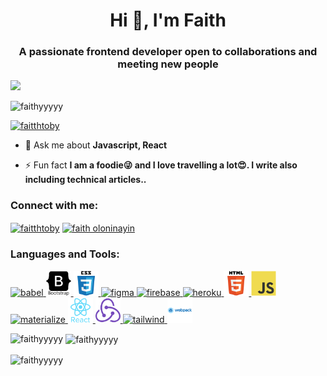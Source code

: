 <h1 align="center">Hi 👋, I'm Faith</h1>
<h3 align="center">A passionate frontend developer open to collaborations and meeting new people</h3>
<img align=‘right’ width=‘400’ src='https://media.tenor.com/AlUkiGkR2j8AAAAM/new-game-ahagon-umiko-programming.gif'/>

<p align="left"> <img src="https://komarev.com/ghpvc/?username=faithyyyyy&label=Profile%20views&color=0e75b6&style=flat" alt="faithyyyyy" /> </p>

<p align="left"> <a href="https://twitter.com/faitthtoby" target="blank"><img src="https://img.shields.io/twitter/follow/faitthtoby?logo=twitter&style=for-the-badge" alt="faitthtoby" /></a> </p>

- 💬 Ask me about **Javascript, React**

- ⚡ Fun fact **I am a foodie😜 and I love travelling a lot😍. I write also including technical articles..**

<h3 align="left">Connect with me:</h3>
<p align="left">
<a href="https://twitter.com/faitthtoby" target="blank"><img align="center" src="https://raw.githubusercontent.com/rahuldkjain/github-profile-readme-generator/master/src/images/icons/Social/twitter.svg" alt="faitthtoby" height="30" width="40" /></a>
<a href="https://linkedin.com/in/faith oloninayin" target="blank"><img align="center" src="https://raw.githubusercontent.com/rahuldkjain/github-profile-readme-generator/master/src/images/icons/Social/linked-in-alt.svg" alt="faith oloninayin" height="30" width="40" /></a>
</p>

<h3 align="left">Languages and Tools:</h3>
<p align="left"> <a href="https://babeljs.io/" target="_blank" rel="noreferrer"> <img src="https://www.vectorlogo.zone/logos/babeljs/babeljs-icon.svg" alt="babel" width="40" height="40"/> </a> <a href="https://getbootstrap.com" target="_blank" rel="noreferrer"> <img src="https://raw.githubusercontent.com/devicons/devicon/master/icons/bootstrap/bootstrap-plain-wordmark.svg" alt="bootstrap" width="40" height="40"/> </a> <a href="https://www.w3schools.com/css/" target="_blank" rel="noreferrer"> <img src="https://raw.githubusercontent.com/devicons/devicon/master/icons/css3/css3-original-wordmark.svg" alt="css3" width="40" height="40"/> </a> <a href="https://www.figma.com/" target="_blank" rel="noreferrer"> <img src="https://www.vectorlogo.zone/logos/figma/figma-icon.svg" alt="figma" width="40" height="40"/> </a> <a href="https://firebase.google.com/" target="_blank" rel="noreferrer"> <img src="https://www.vectorlogo.zone/logos/firebase/firebase-icon.svg" alt="firebase" width="40" height="40"/> </a> <a href="https://heroku.com" target="_blank" rel="noreferrer"> <img src="https://www.vectorlogo.zone/logos/heroku/heroku-icon.svg" alt="heroku" width="40" height="40"/> </a> <a href="https://www.w3.org/html/" target="_blank" rel="noreferrer"> <img src="https://raw.githubusercontent.com/devicons/devicon/master/icons/html5/html5-original-wordmark.svg" alt="html5" width="40" height="40"/> </a> <a href="https://developer.mozilla.org/en-US/docs/Web/JavaScript" target="_blank" rel="noreferrer"> <img src="https://raw.githubusercontent.com/devicons/devicon/master/icons/javascript/javascript-original.svg" alt="javascript" width="40" height="40"/> </a> <a href="https://materializecss.com/" target="_blank" rel="noreferrer"> <img src="https://raw.githubusercontent.com/prplx/svg-logos/5585531d45d294869c4eaab4d7cf2e9c167710a9/svg/materialize.svg" alt="materialize" width="40" height="40"/> </a> <a href="https://reactjs.org/" target="_blank" rel="noreferrer"> <img src="https://raw.githubusercontent.com/devicons/devicon/master/icons/react/react-original-wordmark.svg" alt="react" width="40" height="40"/> </a> <a href="https://redux.js.org" target="_blank" rel="noreferrer"> <img src="https://raw.githubusercontent.com/devicons/devicon/master/icons/redux/redux-original.svg" alt="redux" width="40" height="40"/> </a> <a href="https://tailwindcss.com/" target="_blank" rel="noreferrer"> <img src="https://www.vectorlogo.zone/logos/tailwindcss/tailwindcss-icon.svg" alt="tailwind" width="40" height="40"/> </a> <a href="https://webpack.js.org" target="_blank" rel="noreferrer"> <img src="https://raw.githubusercontent.com/devicons/devicon/d00d0969292a6569d45b06d3f350f463a0107b0d/icons/webpack/webpack-original-wordmark.svg" alt="webpack" width="40" height="40"/> </a> </p>

<p><img align="left" src="https://my-github-stats-5lt7-faithyyyyy.vercel.app/api/top-langs?username=faithyyyyy&show_icons=true&locale=en&layout=compact" alt="faithyyyyy" /></p>

<p>&nbsp;<img align="center" src="https://my-github-stats-5lt7-faithyyyyy.vercel.app/api?username=faithyyyyy&show_icons=true&locale=en" alt="faithyyyyy" /></p>

<p><img align="center" src="https://github-readme-streak-stats.herokuapp.com/?user=faithyyyyy&" alt="faithyyyyy" /></p>
